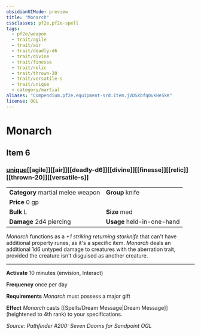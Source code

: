 ```yaml
---
obsidianUIMode: preview
title: "Monarch"
cssclasses: pf2e,pf2e-spell
tags:
  - pf2e/weapon
  - trait/agile
  - trait/air
  - trait/deadly-d6
  - trait/divine
  - trait/finesse
  - trait/relic
  - trait/thrown-20
  - trait/versatile-s
  - trait/unique
  - category/martial
aliases: "Compendium.pf2e.equipment-srd.Item.jVDSXbfq0ukHeSkK"
license: OGL
---
```

# Monarch
## Item 6
### [unique](unique "Unique Rarity Trait")[[agile]][[air]][[deadly-d6]][[divine]][[finesse]][[relic]][[thrown-20]][[versatile-s]]

|  |  |
| -- | -- |
| **Category** martial melee weapon | **Group** knife |
| **Price** 0 gp |  |
| **Bulk** L | **Size** med |
| **Damage** 2d4 piercing  | **Usage** held-in-one-hand |



_Monarch_ functions as a _+1 striking returning starknife_ that can't have additional property runes, as it's a specific item. _Monarch_ deals an additional 1d6 untyped damage to creatures with the aberration trait, provided the creature isn't disguised as another creature.

* * *

**Activate** 10 minutes (envision, Interact)

**Frequency** once per day

**Requirements** _Monarch_ must possess a major gift

**Effect** _Monarch_ casts [[Spells/Dream Message|Dream Message]] (heightened to 4th rank) to your specifications.

*Source: Pathfinder #200: Seven Dooms for Sandpoint*
*OGL*